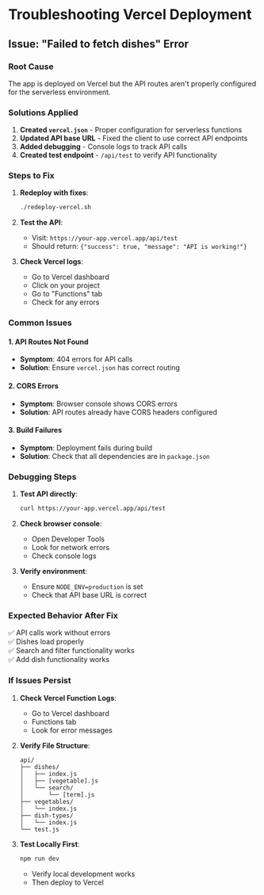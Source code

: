 # Troubleshooting Vercel Deployment

## Issue: "Failed to fetch dishes" Error

### Root Cause
The app is deployed on Vercel but the API routes aren't properly configured for the serverless environment.

### Solutions Applied

1. **Created `vercel.json`** - Proper configuration for serverless functions
2. **Updated API base URL** - Fixed the client to use correct API endpoints
3. **Added debugging** - Console logs to track API calls
4. **Created test endpoint** - `/api/test` to verify API functionality

### Steps to Fix

1. **Redeploy with fixes**:
   ```bash
   ./redeploy-vercel.sh
   ```

2. **Test the API**:
   - Visit: `https://your-app.vercel.app/api/test`
   - Should return: `{"success": true, "message": "API is working!"}`

3. **Check Vercel logs**:
   - Go to Vercel dashboard
   - Click on your project
   - Go to "Functions" tab
   - Check for any errors

### Common Issues

#### 1. API Routes Not Found
- **Symptom**: 404 errors for API calls
- **Solution**: Ensure `vercel.json` has correct routing

#### 2. CORS Errors
- **Symptom**: Browser console shows CORS errors
- **Solution**: API routes already have CORS headers configured

#### 3. Build Failures
- **Symptom**: Deployment fails during build
- **Solution**: Check that all dependencies are in `package.json`

### Debugging Steps

1. **Test API directly**:
   ```bash
   curl https://your-app.vercel.app/api/test
   ```

2. **Check browser console**:
   - Open Developer Tools
   - Look for network errors
   - Check console logs

3. **Verify environment**:
   - Ensure `NODE_ENV=production` is set
   - Check that API base URL is correct

### Expected Behavior After Fix

✅ API calls work without errors  
✅ Dishes load properly  
✅ Search and filter functionality works  
✅ Add dish functionality works  

### If Issues Persist

1. **Check Vercel Function Logs**:
   - Go to Vercel dashboard
   - Functions tab
   - Look for error messages

2. **Verify File Structure**:
   ```
   api/
   ├── dishes/
   │   ├── index.js
   │   ├── [vegetable].js
   │   └── search/
   │       └── [term].js
   ├── vegetables/
   │   └── index.js
   ├── dish-types/
   │   └── index.js
   └── test.js
   ```

3. **Test Locally First**:
   ```bash
   npm run dev
   ```
   - Verify local development works
   - Then deploy to Vercel
